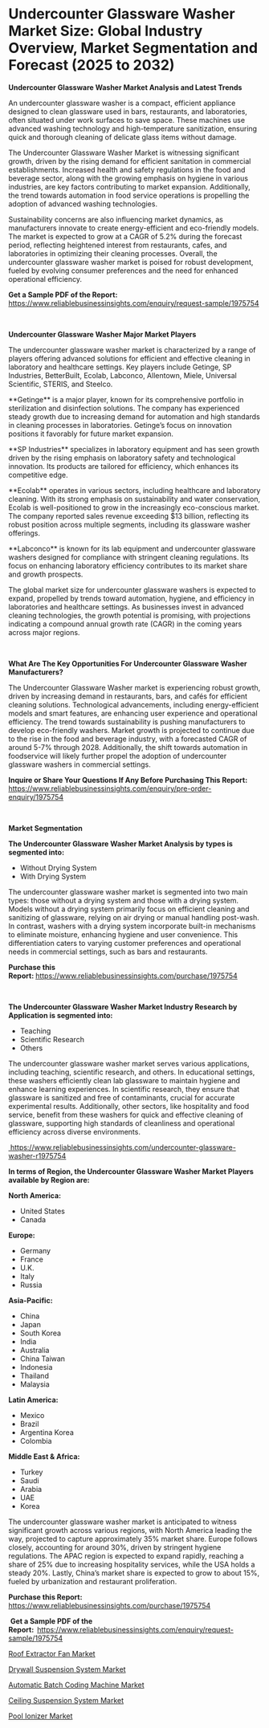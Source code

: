 <p><h1>Undercounter Glassware Washer Market Size: Global Industry Overview, Market Segmentation and Forecast (2025 to 2032)</h1></p><p><strong>Undercounter Glassware Washer Market Analysis and Latest Trends</strong></p>
<p><p>An undercounter glassware washer is a compact, efficient appliance designed to clean glassware used in bars, restaurants, and laboratories, often situated under work surfaces to save space. These machines use advanced washing technology and high-temperature sanitization, ensuring quick and thorough cleaning of delicate glass items without damage.</p><p>The Undercounter Glassware Washer Market is witnessing significant growth, driven by the rising demand for efficient sanitation in commercial establishments. Increased health and safety regulations in the food and beverage sector, along with the growing emphasis on hygiene in various industries, are key factors contributing to market expansion. Additionally, the trend towards automation in food service operations is propelling the adoption of advanced washing technologies.</p><p>Sustainability concerns are also influencing market dynamics, as manufacturers innovate to create energy-efficient and eco-friendly models. The market is expected to grow at a CAGR of 5.2% during the forecast period, reflecting heightened interest from restaurants, cafes, and laboratories in optimizing their cleaning processes. Overall, the undercounter glassware washer market is poised for robust development, fueled by evolving consumer preferences and the need for enhanced operational efficiency.</p></p>
<p><strong>Get a Sample PDF of the Report:&nbsp;</strong> <a href="https://www.reliablebusinessinsights.com/enquiry/request-sample/1975754?utm_campaign=1091&utm_medium=2&utm_source=Github&utm_content=ia&utm_term=20022025&utm_id=undercounter-glassware-washer">https://www.reliablebusinessinsights.com/enquiry/request-sample/1975754</a></p>
<p>&nbsp;</p>
<p><strong>Undercounter Glassware Washer Major Market Players</strong></p>
<p><p>The undercounter glassware washer market is characterized by a range of players offering advanced solutions for efficient and effective cleaning in laboratory and healthcare settings. Key players include Getinge, SP Industries, BetterBuilt, Ecolab, Labconco, Allentown, Miele, Universal Scientific, STERIS, and Steelco.</p><p>**Getinge** is a major player, known for its comprehensive portfolio in sterilization and disinfection solutions. The company has experienced steady growth due to increasing demand for automation and high standards in cleaning processes in laboratories. Getinge’s focus on innovation positions it favorably for future market expansion.</p><p>**SP Industries** specializes in laboratory equipment and has seen growth driven by the rising emphasis on laboratory safety and technological innovation. Its products are tailored for efficiency, which enhances its competitive edge.</p><p>**Ecolab** operates in various sectors, including healthcare and laboratory cleaning. With its strong emphasis on sustainability and water conservation, Ecolab is well-positioned to grow in the increasingly eco-conscious market. The company reported sales revenue exceeding $13 billion, reflecting its robust position across multiple segments, including its glassware washer offerings.</p><p>**Labconco** is known for its lab equipment and undercounter glassware washers designed for compliance with stringent cleaning regulations. Its focus on enhancing laboratory efficiency contributes to its market share and growth prospects.</p><p>The global market size for undercounter glassware washers is expected to expand, propelled by trends toward automation, hygiene, and efficiency in laboratories and healthcare settings. As businesses invest in advanced cleaning technologies, the growth potential is promising, with projections indicating a compound annual growth rate (CAGR) in the coming years across major regions.</p></p>
<p>&nbsp;</p>
<p><strong>What Are The Key Opportunities For Undercounter Glassware Washer Manufacturers?</strong></p>
<p><p>The Undercounter Glassware Washer market is experiencing robust growth, driven by increasing demand in restaurants, bars, and cafés for efficient cleaning solutions. Technological advancements, including energy-efficient models and smart features, are enhancing user experience and operational efficiency. The trend towards sustainability is pushing manufacturers to develop eco-friendly washers. Market growth is projected to continue due to the rise in the food and beverage industry, with a forecasted CAGR of around 5-7% through 2028. Additionally, the shift towards automation in foodservice will likely further propel the adoption of undercounter glassware washers in commercial settings.</p></p>
<p><strong>Inquire or Share Your Questions If Any Before Purchasing This Report:</strong> <a href="https://www.reliablebusinessinsights.com/enquiry/pre-order-enquiry/1975754?utm_campaign=1091&utm_medium=2&utm_source=Github&utm_content=ia&utm_term=20022025&utm_id=undercounter-glassware-washer">https://www.reliablebusinessinsights.com/enquiry/pre-order-enquiry/1975754</a></p>
<p>&nbsp;</p>
<p><strong>Market Segmentation</strong></p>
<p><strong>The Undercounter Glassware Washer Market Analysis by types is segmented into:</strong></p>
<p><ul><li>Without Drying System</li><li>With Drying System</li></ul></p>
<p><p>The undercounter glassware washer market is segmented into two main types: those without a drying system and those with a drying system. Models without a drying system primarily focus on efficient cleaning and sanitizing of glassware, relying on air drying or manual handling post-wash. In contrast, washers with a drying system incorporate built-in mechanisms to eliminate moisture, enhancing hygiene and user convenience. This differentiation caters to varying customer preferences and operational needs in commercial settings, such as bars and restaurants.</p></p>
<p><strong>Purchase this Report:&nbsp;</strong><a href="https://www.reliablebusinessinsights.com/purchase/1975754?utm_campaign=1091&utm_medium=2&utm_source=Github&utm_content=ia&utm_term=20022025&utm_id=undercounter-glassware-washer">https://www.reliablebusinessinsights.com/purchase/1975754</a></p>
<p>&nbsp;</p>
<p><strong>The Undercounter Glassware Washer Market Industry Research by Application is segmented into:</strong></p>
<p><ul><li>Teaching</li><li>Scientific Research</li><li>Others</li></ul></p>
<p><p>The undercounter glassware washer market serves various applications, including teaching, scientific research, and others. In educational settings, these washers efficiently clean lab glassware to maintain hygiene and enhance learning experiences. In scientific research, they ensure that glassware is sanitized and free of contaminants, crucial for accurate experimental results. Additionally, other sectors, like hospitality and food service, benefit from these washers for quick and effective cleaning of glassware, supporting high standards of cleanliness and operational efficiency across diverse environments.</p></p>
<p><a href="https://www.reliablebusinessinsights.com/undercounter-glassware-washer-r1975754?utm_campaign=1091&utm_medium=2&utm_source=Github&utm_content=ia&utm_term=20022025&utm_id=undercounter-glassware-washer">&nbsp;https://www.reliablebusinessinsights.com/undercounter-glassware-washer-r1975754</a></p>
<p><strong>In terms of Region, the Undercounter Glassware Washer Market Players available by Region are:</strong></p>
<p>
    <p> <strong> North America: </strong>
        <ul>
            <li>United States</li>
            <li>Canada</li>
        </ul>
        </p> 
    <p> <strong> Europe: </strong>
        <ul>
            <li>Germany</li>
            <li>France</li>
            <li>U.K.</li>
            <li>Italy</li>
            <li>Russia</li>
        </ul>
        </p> 
    <p> <strong> Asia-Pacific: </strong>
        <ul>
            <li>China</li>
            <li>Japan</li>
            <li>South Korea</li>
            <li>India</li>
            <li>Australia</li>
            <li>China Taiwan</li>
            <li>Indonesia</li>
            <li>Thailand</li>
            <li>Malaysia</li>
        </ul>
        </p> 
    <p> <strong> Latin America: </strong>
        <ul>
            <li>Mexico</li>
            <li>Brazil</li>
            <li>Argentina Korea</li>
            <li>Colombia</li>
        </ul>
        </p> 
    <p> <strong> Middle East & Africa: </strong>
        <ul>
            <li>Turkey</li>
            <li>Saudi</li>
            <li>Arabia</li>
            <li>UAE</li>
            <li>Korea</li>
        </ul>
    </p>
    </p>
<p><p>The undercounter glassware washer market is anticipated to witness significant growth across various regions, with North America leading the way, projected to capture approximately 35% market share. Europe follows closely, accounting for around 30%, driven by stringent hygiene regulations. The APAC region is expected to expand rapidly, reaching a share of 25% due to increasing hospitality services, while the USA holds a steady 20%. Lastly, China’s market share is expected to grow to about 15%, fueled by urbanization and restaurant proliferation.</p></p>
<p><strong>Purchase this Report: </strong><a href="https://www.reliablebusinessinsights.com/purchase/1975754?utm_campaign=1091&utm_medium=2&utm_source=Github&utm_content=ia&utm_term=20022025&utm_id=undercounter-glassware-washer">https://www.reliablebusinessinsights.com/purchase/1975754</a></p>
<p>&nbsp;<strong>Get a Sample PDF of the Report:&nbsp;&nbsp;</strong><a href="https://www.reliablebusinessinsights.com/enquiry/request-sample/1975754?utm_campaign=1091&utm_medium=2&utm_source=Github&utm_content=ia&utm_term=20022025&utm_id=undercounter-glassware-washer">https://www.reliablebusinessinsights.com/enquiry/request-sample/1975754</a></p>
<p><strong></strong></p>
<p><p><a href="https://github.com/carylgrinko/Market-Research-Report-List-1/blob/main/roof-extractor-fan-market.md?utm_campaign=1091&utm_medium=2&utm_source=Github&utm_content=ia&utm_term=20022025&utm_id=undercounter-glassware-washer">Roof Extractor Fan Market</a></p><p><a href="https://github.com/lizonbochil23/Market-Research-Report-List-1/blob/main/drywall-suspension-system-market.md?utm_campaign=1091&utm_medium=2&utm_source=Github&utm_content=ia&utm_term=20022025&utm_id=undercounter-glassware-washer">Drywall Suspension System Market</a></p><p><a href="https://github.com/guinoopandam/Market-Research-Report-List-1/blob/main/automatic-batch-coding-machine-market.md?utm_campaign=1091&utm_medium=2&utm_source=Github&utm_content=ia&utm_term=20022025&utm_id=undercounter-glassware-washer">Automatic Batch Coding Machine Market</a></p><p><a href="https://github.com/leyesamilej/Market-Research-Report-List-1/blob/main/ceiling-suspension-system-market.md?utm_campaign=1091&utm_medium=2&utm_source=Github&utm_content=ia&utm_term=20022025&utm_id=undercounter-glassware-washer">Ceiling Suspension System Market</a></p><p><a href="https://github.com/rrosasdaunas/Market-Research-Report-List-1/blob/main/pool-ionizer-market.md?utm_campaign=1091&utm_medium=2&utm_source=Github&utm_content=ia&utm_term=20022025&utm_id=undercounter-glassware-washer">Pool Ionizer Market</a></p></p>